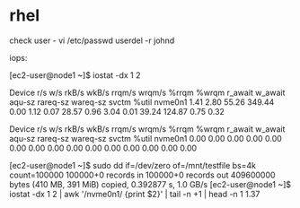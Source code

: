 # rhel
check user - vi /etc/passwd
userdel -r johnd


iops:

[ec2-user@node1 ~]$  iostat -dx 1 2


Device            r/s     w/s     rkB/s     wkB/s   rrqm/s   wrqm/s  %rrqm  %wrqm r_await w_await aqu-sz rareq-sz wareq-sz  svctm  %util
nvme0n1          1.41    2.80     55.26    349.44     0.00     1.12   0.07  28.57    0.96    3.04   0.01    39.24   124.87   0.75   0.32

Device            r/s     w/s     rkB/s     wkB/s   rrqm/s   wrqm/s  %rrqm  %wrqm r_await w_await aqu-sz rareq-sz wareq-sz  svctm  %util
nvme0n1          0.00    0.00      0.00      0.00     0.00     0.00   0.00   0.00    0.00    0.00   0.00     0.00     0.00   0.00   0.00

[ec2-user@node1 ~]$ sudo dd if=/dev/zero of=/mnt/testfile bs=4k count=100000
100000+0 records in
100000+0 records out
409600000 bytes (410 MB, 391 MiB) copied, 0.392877 s, 1.0 GB/s
[ec2-user@node1 ~]$ iostat -dx 1 2 | awk '/nvme0n1/ {print $2}' | tail -n +1 | head -n 1
1.37
